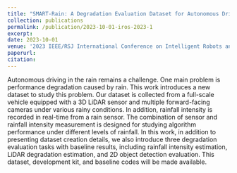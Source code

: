 ```yaml
---
title: "SMART-Rain: A Degradation Evaluation Dataset for Autonomous Driving in Rain"
collection: publications
permalink: /publication/2023-10-01-iros-2023-1
excerpt: 
date: 2023-10-01
venue: '2023 IEEE/RSJ International Conference on Intelligent Robots and Systems (IROS 2023)'
paperurl: 
citation: 
---
```

Autonomous driving in the rain remains a challenge. One main problem is performance degradation caused by rain. This work introduces a new dataset to study this problem. Our dataset is collected from a full-scale vehicle equipped with a 3D LiDAR sensor and multiple forward-facing cameras under various rainy conditions. In addition, rainfall intensity is recorded in real-time from a rain sensor. The combination of sensor and rainfall intensity measurement is designed for studying algorithm performance under different levels of rainfall. In this work, in addition to presenting dataset creation details, we also introduce three degradation evaluation tasks with baseline results, including rainfall intensity estimation, LiDAR degradation estimation, and 2D object detection evaluation. This dataset, development kit, and baseline codes will be made available.
